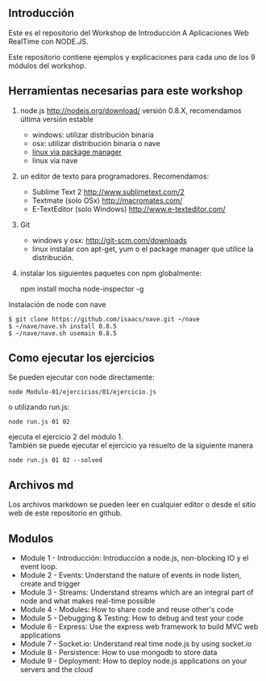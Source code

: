 ## Introducción

Este es el repositorio del Workshop de Introducción A Aplicaciones Web RealTime con NODE.JS.

Este repositorio contiene ejemplos y explicaciones para cada uno de los 9 módulos del workshop.

## Herramientas necesarias para este workshop

1. node.js http://nodejs.org/download/ versión 0.8.X, recomendamos última versión estable 
    -  windows: utilizar distribución binaria 
    -  osx: utilizar distribución binaria o nave 
    -  [linux via package manager](https://github.com/joyent/node/wiki/Installing-Node.js-via-package-manager) 
    -  linux via nave  


2. un editor de texto para programadores. Recomendamos: 
    -  Sublime Text 2 http://www.sublimetext.com/2 
    -  Textmate (solo OSx) http://macromates.com/ 
    -  E-TextEditor (solo Windows) http://www.e-texteditor.com/ 


3. Git 
    -  windows y osx: http://git-scm.com/downloads 
    -  linux instalar con apt-get, yum o el package manager que utilice la distribución.


4. instalar los siguientes paquetes con npm globalmente:

    npm install mocha node-inspector -g

Instalación de node con nave

```
$ git clone https://github.com/isaacs/nave.git ~/nave 
$ ~/nave/nave.sh install 0.8.5 
$ ~/nave/nave.sh usemain 0.8.5 
```

## Como ejecutar los ejercicios

Se pueden ejecutar con node directamente:

```
node Modulo-01/ejercicios/01/ejercicio.js
```
o utilizando run.js: 

```
node run.js 01 02
```

ejecuta el ejercicio 2 del módulo 1.  
También se puede ejecutar el ejercicio ya resuelto de la siguiente manera

```
node run.js 01 02 --solved
```


## Archivos md

Los archivos markdown se pueden leer en cualquier editor o desde el sitio web de este repositorio en github.

## Modulos

- Module 1 - Introducción: Introducción a node.js, non-blocking IO y el event loop.
- Module 2 - Events: Understand the nature of events in node listen, create and trigger
- Module 3 - Streams: Understand streams which are an integral part of node and what makes real-time possible
- Module 4 - Modules: How to share code and reuse other's code
- Module 5 - Debugging & Testing: How to debug and test your code
- Module 6 - Express: Use the express web framework to build MVC web applications
- Module 7 - Socket.io: Understand real time node.js by using socket.io
- Module 8 - Persistence: How to use mongodb to store data
- Module 9 - Deployment: How to deploy node.js applications on your servers and the cloud